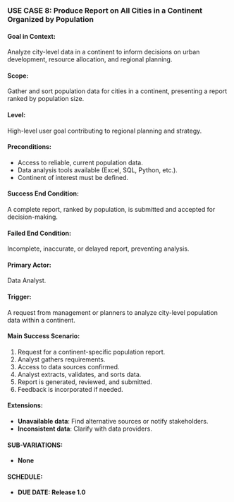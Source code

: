### USE CASE 8: **Produce Report on All Cities in a Continent Organized by Population**

#### **Goal in Context**:
Analyze city-level data in a continent to inform decisions on urban development, resource allocation, and regional planning.

#### **Scope**:
Gather and sort population data for cities in a continent, presenting a report ranked by population size.

#### **Level**:
High-level user goal contributing to regional planning and strategy.

#### **Preconditions**:
- Access to reliable, current population data.
- Data analysis tools available (Excel, SQL, Python, etc.).
- Continent of interest must be defined.

#### **Success End Condition**:
A complete report, ranked by population, is submitted and accepted for decision-making.

#### **Failed End Condition**:
Incomplete, inaccurate, or delayed report, preventing analysis.

#### **Primary Actor**:
Data Analyst.

#### **Trigger**:
A request from management or planners to analyze city-level population data within a continent.

#### **Main Success Scenario**:
1. Request for a continent-specific population report.
2. Analyst gathers requirements.
3. Access to data sources confirmed.
4. Analyst extracts, validates, and sorts data.
5. Report is generated, reviewed, and submitted.
6. Feedback is incorporated if needed.

#### **Extensions**:
- **Unavailable data**: Find alternative sources or notify stakeholders.
- **Inconsistent data**: Clarify with data providers.

#### **SUB-VARIATIONS**:
- **None**

#### **SCHEDULE**:
- **DUE DATE: Release 1.0**
